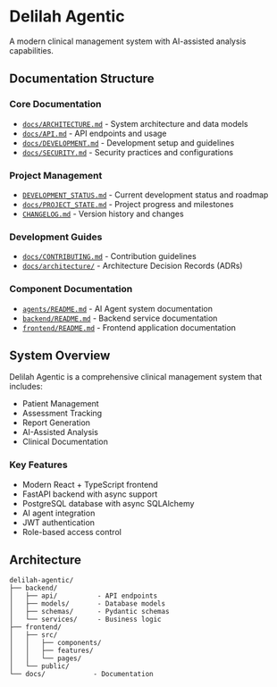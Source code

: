 # Delilah Agentic

A modern clinical management system with AI-assisted analysis capabilities.

## Documentation Structure

### Core Documentation
- [`docs/ARCHITECTURE.md`](docs/ARCHITECTURE.md) - System architecture and data models
- [`docs/API.md`](docs/API.md) - API endpoints and usage
- [`docs/DEVELOPMENT.md`](docs/DEVELOPMENT.md) - Development setup and guidelines
- [`docs/SECURITY.md`](docs/SECURITY.md) - Security practices and configurations

### Project Management
- [`DEVELOPMENT_STATUS.md`](DEVELOPMENT_STATUS.md) - Current development status and roadmap
- [`docs/PROJECT_STATE.md`](docs/PROJECT_STATE.md) - Project progress and milestones
- [`CHANGELOG.md`](CHANGELOG.md) - Version history and changes

### Development Guides
- [`docs/CONTRIBUTING.md`](docs/CONTRIBUTING.md) - Contribution guidelines
- [`docs/architecture/`](docs/architecture/) - Architecture Decision Records (ADRs)

### Component Documentation
- [`agents/README.md`](agents/README.md) - AI Agent system documentation
- [`backend/README.md`](backend/README.md) - Backend service documentation
- [`frontend/README.md`](frontend/README.md) - Frontend application documentation

## System Overview

Delilah Agentic is a comprehensive clinical management system that includes:
- Patient Management
- Assessment Tracking
- Report Generation
- AI-Assisted Analysis
- Clinical Documentation

### Key Features
- Modern React + TypeScript frontend
- FastAPI backend with async support
- PostgreSQL database with async SQLAlchemy
- AI agent integration
- JWT authentication
- Role-based access control

## Architecture

```
delilah-agentic/
├── backend/
│   ├── api/          - API endpoints
│   ├── models/       - Database models
│   ├── schemas/      - Pydantic schemas
│   └── services/     - Business logic
├── frontend/
│   ├── src/
│   │   ├── components/
│   │   ├── features/
│   │   └── pages/
│   └── public/
└── docs/            - Documentation
```